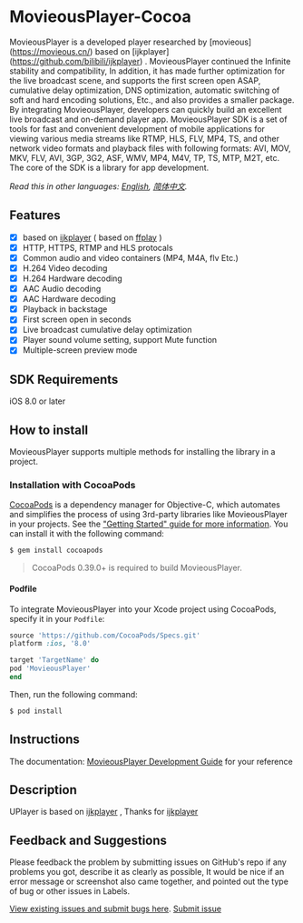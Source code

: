 # MovieousPlayer-Cocoa

MovieousPlayer is a developed player researched by [movieous] (https://movieous.cn/) based on [ijkplayer] (https://github.com/bilibili/ijkplayer) . MovieousPlayer continued the Infinite stability and compatibility, In addition, it has made further optimization for the live broadcast scene, and supports the first screen open ASAP, cumulative delay optimization, DNS optimization, automatic switching of soft and hard encoding solutions, Etc., and also provides a smaller package. By integrating MovieousPlayer, developers can quickly build an excellent live broadcast and on-demand player app. MovieousPlayer SDK is a set of tools for fast and convenient development of mobile applications for viewing various media streams like RTMP, HLS, FLV, MP4, TS, and other network video formats and playback files with following formats: AVI, MOV, MKV, FLV, AVI, 3GP, 3G2, ASF, WMV, MP4, M4V, TP, TS, MTP, M2T, etc. The core of the SDK is a library for app development.

*Read this in other languages: [English](README.md), [简体中文](README.zh-cn.md).*

## Features

- [x] based on [ijkplayer](https://github.com/Bilibili/ijkplayer) ( based on [ffplay](http://ffmpeg.org/) )
- [x] HTTP, HTTPS, RTMP and HLS protocals 
- [x] Common audio and video containers (MP4, M4A, flv Etc.)
- [x] H.264 Video decoding
- [x] H.264 Hardware decoding
- [x] AAC Audio decoding
- [x] AAC Hardware decoding
- [x] Playback in backstage
- [x] First screen open in seconds
- [x] Live broadcast cumulative delay optimization
- [x] Player sound volume setting, support Mute function
- [x] Multiple-screen preview mode

## SDK Requirements

iOS 8.0 or later

## How to install
MovieousPlayer supports multiple methods for installing the library in a project.

### Installation with CocoaPods

[CocoaPods](http://cocoapods.org) is a dependency manager for Objective-C, which automates and simplifies the process of using 3rd-party libraries like MovieousPlayer in your projects. See the ["Getting Started" guide for more information](https://developer.movieous.cn/#/en-uk/iOS_Player?id=quick-start). You can install it with the following command:

```bash
$ gem install cocoapods
```

> CocoaPods 0.39.0+ is required to build MovieousPlayer.

#### Podfile

To integrate MovieousPlayer into your Xcode project using CocoaPods, specify it in your `Podfile`:

```ruby
source 'https://github.com/CocoaPods/Specs.git'
platform :ios, '8.0'

target 'TargetName' do
pod 'MovieousPlayer'
end
```

Then, run the following command:

```bash
$ pod install
```

## Instructions

The documentation: [MovieousPlayer Development Guide](https://developer.movieous.cn/#/iOS_Player) for your reference

## Description

UPlayer is  based on [ijkplayer](https://github.com/Bilibili/ijkplayer) , Thanks for [ijkplayer](https://github.com/Bilibili/ijkplayer)

## Feedback and Suggestions

Please feedback the problem by submitting issues on GitHub's repo if any problems you got, describe it as clearly as possible, It would be nice if an error message or screenshot also came together, and pointed out the type of bug or other issues in Labels.

[View existing issues and submit bugs here](https://github.com/movieous-team/MovieousPlayer-Cocoa-Release/issues).
[Submit issue](https://github.com/movieous-team/MovieousPlayer-Cocoa-Release/issues/new)